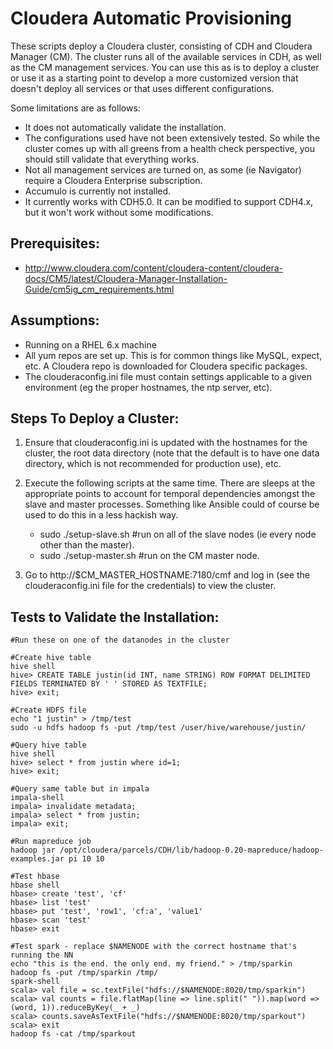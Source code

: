 Cloudera Automatic Provisioning
===============================

These scripts deploy a Cloudera cluster, consisting of CDH and Cloudera Manager (CM). The cluster runs all of the available services in CDH, as well as the CM management services. You can use this as is to deploy a cluster or use it as a starting point to develop a more customized version that doesn't deploy all services or that uses different configurations.

Some limitations are as follows:

* It does not automatically validate the installation.
* The configurations used have not been extensively tested. So while the cluster comes up with all greens from a health check perspective, you should still validate that everything works.
* Not all management services are turned on, as some (ie Navigator) require a Cloudera Enterprise subscription.
* Accumulo is currently not installed.
* It currently works with CDH5.0. It can be modified to support CDH4.x, but it won't work without some modifications.

Prerequisites:
--------------
- http://www.cloudera.com/content/cloudera-content/cloudera-docs/CM5/latest/Cloudera-Manager-Installation-Guide/cm5ig_cm_requirements.html


Assumptions:
------------
- Running on a RHEL 6.x machine
- All yum repos are set up. This is for common things like MySQL, expect, etc. A Cloudera repo is downloaded for Cloudera specific packages.
- The clouderaconfig.ini file must contain settings applicable to a given environment (eg the proper hostnames, the ntp server, etc).


Steps To Deploy a Cluster:
--------------------------

1. Ensure that clouderaconfig.ini is updated with the hostnames for the cluster, the root data directory (note that the default is to have one data directory, which is not recommended for production use), etc.

2. Execute the following scripts at the same time. There are sleeps at the appropriate points to account for temporal dependencies amongst the slave and master processes. Something like Ansible could of course be used to do this in a less hackish way.
    * sudo ./setup-slave.sh #run on all of the slave nodes (ie every node other than the master).
    * sudo ./setup-master.sh #run on the CM master node.

3. Go to http://$CM_MASTER_HOSTNAME:7180/cmf and log in (see the clouderaconfig.ini file for the credentials) to view the cluster.

Tests to Validate the Installation:
-----------------------------------

```
#Run these on one of the datanodes in the cluster

#Create hive table
hive shell
hive> CREATE TABLE justin(id INT, name STRING) ROW FORMAT DELIMITED FIELDS TERMINATED BY ' ' STORED AS TEXTFILE;
hive> exit;

#Create HDFS file
echo "1 justin" > /tmp/test
sudo -u hdfs hadoop fs -put /tmp/test /user/hive/warehouse/justin/

#Query hive table
hive shell
hive> select * from justin where id=1;
hive> exit;

#Query same table but in impala
impala-shell
impala> invalidate metadata;
impala> select * from justin;
impala> exit;

#Run mapreduce job
hadoop jar /opt/cloudera/parcels/CDH/lib/hadoop-0.20-mapreduce/hadoop-examples.jar pi 10 10

#Test hbase
hbase shell
hbase> create 'test', 'cf'
hbase> list 'test'
hbase> put 'test', 'row1', 'cf:a', 'value1'
hbase> scan 'test'
hbase> exit

#Test spark - replace $NAMENODE with the correct hostname that's running the NN
echo "this is the end. the only end. my friend." > /tmp/sparkin
hadoop fs -put /tmp/sparkin /tmp/
spark-shell
scala> val file = sc.textFile("hdfs://$NAMENODE:8020/tmp/sparkin")
scala> val counts = file.flatMap(line => line.split(" ")).map(word => (word, 1)).reduceByKey(_ + _)
scala> counts.saveAsTextFile("hdfs://$NAMENODE:8020/tmp/sparkout")
scala> exit
hadoop fs -cat /tmp/sparkout
```
